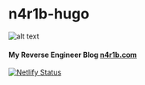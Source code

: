 # n4r1b-hugo

![alt text](https://github.com/n4r1b/n4r1b-hugo/blob/master/static/images/cover.jpg "punisher")


#### My Reverse Engineer Blog [n4r1b.com](https://n4r1b.com) 
[![Netlify Status](https://api.netlify.com/api/v1/badges/2bb372bf-54e3-4455-baec-5bde8609e06b/deploy-status)](https://app.netlify.com/sites/n4r1b/deploys)

